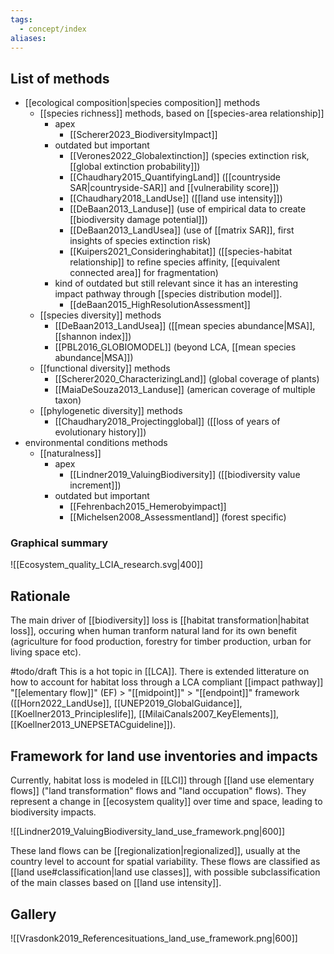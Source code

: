 ```yaml
---
tags:
  - concept/index
aliases:
---
```

## List of methods
- [[ecological composition|species composition]] methods
	- [[species richness]] methods, based on [[species-area relationship]]
		- apex
			- [[Scherer2023_BiodiversityImpact]]
		- outdated but important
			- [[Verones2022_Globalextinction]] (species extinction risk, [[global extinction probability]])
			- [[Chaudhary2015_QuantifyingLand]] ([[countryside SAR|countryside-SAR]] and [[vulnerability score]])
			- [[Chaudhary2018_LandUse]] ([[land use intensity]])
			- [[DeBaan2013_Landuse]] (use of empirical data to create [[biodiversity damage potential]])
			- [[DeBaan2013_LandUsea]] (use of [[matrix SAR]], first insights of species extinction risk)
			- [[Kuipers2021_Consideringhabitat]] ([[species-habitat relationship]] to refine species affinity, [[equivalent connected area]] for fragmentation)
		- kind of outdated but still relevant since it has an interesting impact pathway through [[species distribution model]].
			- [[deBaan2015_HighResolutionAssessment]]
	- [[species diversity]] methods
		- [[DeBaan2013_LandUsea]] ([[mean species abundance|MSA]], [[shannon index]])
		- [[PBL2016_GLOBIOMODEL]] (beyond LCA, [[mean species abundance|MSA]])
	- [[functional diversity]] methods
		- [[Scherer2020_CharacterizingLand]] (global coverage of plants)
		- [[MaiaDeSouza2013_Landuse]] (american coverage of multiple taxon)
	- [[phylogenetic diversity]] methods
		- [[Chaudhary2018_Projectingglobal]] ([[loss of years of evolutionary history]])
- environmental conditions methods
	- [[naturalness]]
		- apex
			- [[Lindner2019_ValuingBiodiversity]] ([[biodiversity value increment]])
		- outdated but important
			- [[Fehrenbach2015_Hemerobyimpact]]
			- [[Michelsen2008_Assessmentland]] (forest specific)

### Graphical summary
![[Ecosystem_quality_LCIA_research.svg|400]]
## Rationale
The main driver of [[biodiversity]] loss is [[habitat transformation|habitat loss]], occuring when human tranform natural land for its own benefit (agriculture for food production, forestry for timber production, urban for living space etc).

#todo/draft
This is a hot topic in [[LCA]]. There is extended litterature on how to account for habitat loss through a LCA compliant [[impact pathway]] "[[elementary flow]]" (EF) > "[[midpoint]]" > "[[endpoint]]" framework ([[Horn2022_LandUse]], [[UNEP2019_GlobalGuidance]], [[Koellner2013_Principleslife]], [[MilaiCanals2007_KeyElements]], [[Koellner2013_UNEPSETACguideline]]).

## Framework for land use inventories and impacts
Currently, habitat loss is modeled in [[LCI]] through [[land use elementary flows]] ("land transformation" flows and "land occupation" flows). They represent a change in [[ecosystem quality]] over time and space, leading to biodiversity impacts.

![[Lindner2019_ValuingBiodiversity_land_use_framework.png|600]]

These land flows can be [[regionalization|regionalized]], usually at the country level to account for spatial variability.
These flows are classified as [[land use#classification|land use classes]], with possible subclassification of the main classes based on [[land use intensity]].

## Gallery
![[Vrasdonk2019_Referencesituations_land_use_framework.png|600]]